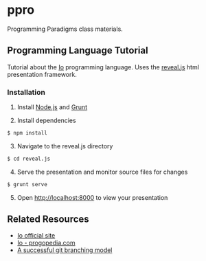 # ppro

Programming Paradigms class materials.


## Programming Language Tutorial

Tutorial about the [Io](http://iolanguage.org/) programming language. Uses the [reveal.js](https://github.com/hakimel/reveal.js) html presentation framework.


### Installation

1. Install [Node.js](http://nodejs.org/) and [Grunt](http://gruntjs.com/getting-started#installing-the-cli)

2. Install dependencies
```sh
$ npm install
```

3. Navigate to the reveal.js directory
```sh
$ cd reveal.js
```

4. Serve the presentation and monitor source files for changes
```sh
$ grunt serve
```

5. Open [http://localhost:8000](http://localhost:8000) to view your presentation

## Related Resources

+ [Io official site](http://iolanguage.org/)
+ [Io - progopedia.com](http://progopedia.com/language/io/)
+ [A successful git branching model](http://nvie.com/posts/a-successful-git-branching-model/) 
